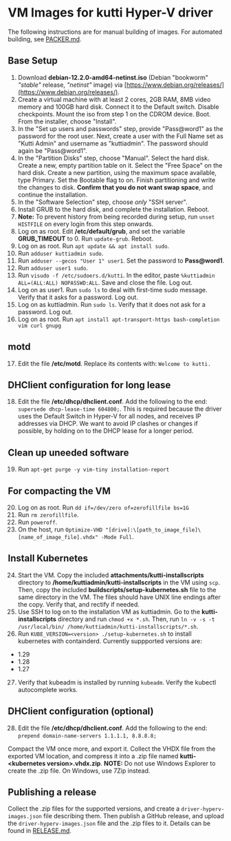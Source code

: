 # VM Images for kutti Hyper-V driver

The following instructions are for manual building of images. For automated building, see [PACKER.md](PACKER.md).

## Base Setup

1. Download **debian-12.2.0-amd64-netinst.iso** (Debian "bookworm" _"stable"_ release, _"netinst"_ image) via [https://www.debian.org/releases/](https://www.debian.org/releases/).
2. Create a virtual machine with at least 2 cores, 2GB RAM, 8MB video memory and 100GB hard disk. Connect it to the Default switch. Disable checkpoints. Mount the iso from step 1 on the CDROM device. Boot. From the installer, choose "Install".
3. In the "Set up users and passwords" step, provide "Pass@word1" as the password for the root user. Next, create a user with the Full Name set as "Kutti Admin" and username as "kuttiadmin". The password should again be "Pass@word1".
4. In the "Partition Disks" step, choose "Manual". Select the hard disk. Create a new, empty partition table on it. Select the "Free Space" on the hard disk. Create a new partition, using the maximum space available, type Primary. Set the Bootable flag to on. Finish partitioning and write the changes to disk. **Confirm that you do not want swap space**, and continue the installation.
5. In the "Software Selection" step, choose _only_ "SSH server".
6. Install GRUB to the hard disk, and complete the installation. Reboot.
7. **Note:** To prevent history from being recorded during setup, run `unset HISTFILE` on every login from this step onwards.
8. Log on as root. Edit **/etc/default/grub**, and set the variable **GRUB_TIMEOUT** to 0. Run `update-grub`. Reboot.
9. Log on as root. Run `apt update && apt install sudo`.
10. Run `adduser kuttiadmin sudo`.
11. Run `adduser --gecos "User 1" user1`. Set the password to **Pass@word1**.
12. Run `adduser user1 sudo`.
13. Run `visudo -f /etc/sudoers.d/kutti`. In the editor, paste `%kuttiadmin ALL=(ALL:ALL) NOPASSWD:ALL`. Save and close the file. Log out.
14. Log on as user1. Run `sudo ls` to deal with first-time sudo message. Verify that it asks for a password. Log out.
15. Log on as kuttiadmin. Run `sudo ls`. Verify that it does not ask for a password. Log out.
16. Log on as root. Run `apt install apt-transport-https bash-completion vim curl gnupg`

## motd

17. Edit the file **/etc/motd**. Replace its contents with: `Welcome to kutti.`

## DHClient configuration for long lease

18. Edit the file **/etc/dhcp/dhclient.conf**. Add the following to the end: `supersede dhcp-lease-time 604800;`. This is required because the driver uses the Default Switch in Hyper-V for all nodes, and receives IP addresses via DHCP. We want to avoid IP clashes or changes if possible, by holding on to the DHCP lease for a longer period.

## Clean up uneeded software

19. Run `apt-get purge -y vim-tiny installation-report`

## For compacting the VM

20. Log on as root. Run `dd if=/dev/zero of=zerofillfile bs=1G`
21. Run `rm zerofillfile`.
22. Run `poweroff`.
23. On the host, run `Optimize-VHD "[drive]:\[path_to_image_file]\[name_of_image_file].vhdx" -Mode Full`.

## Install Kubernetes

24. Start the VM. Copy the included **attachments/kutti-installscripts** directory  to **/home/kuttiadmin/kutti-installscripts** in the VM using `scp`. Then, copy the included **buildscripts/setup-kubernetes.sh** file to the same directory in the VM. The files should have UNIX line endings after the copy. Verify that, and rectify if needed.
25. Use SSH to log on to the installation VM as kuttiadmin. Go to the **kutti-installscripts** directory and run `chmod +x *.sh`. Then, run `ln -v -s -t /usr/local/bin/ /home/kuttiadmin/kutti-installscripts/*.sh`.
26. Run `KUBE_VERSION=<version> ./setup-kubernetes.sh` to install kubernetes with containderd. Currently suppported versions are:

* 1.29
* 1.28
* 1.27

27. Verify that kubeadm is installed by running `kubeadm`. Verify the kubectl autocomplete works.

## DHClient configuration (optional)

28. Edit the file **/etc/dhcp/dhclient.conf**. Add the following to the end: `prepend domain-name-servers 1.1.1.1, 8.8.8.8;`

Compact the VM once more, and export it. Collect the VHDX file from the exported VM location, and compress it into a .zip file named **kutti-\<kubernetes version\>.vhdx.zip**. **NOTE:** Do not use Windows Explorer to create the .zip file. On Windows, use 7Zip instead.

## Publishing a release

Collect the .zip files for the supported versions, and create a `driver-hyperv-images.json` file describing them. Then publish a GitHub release, and upload the `driver-hyperv-images.json` file and the .zip files to it. Details can be found in [RELEASE.md](RELEASE.md).
